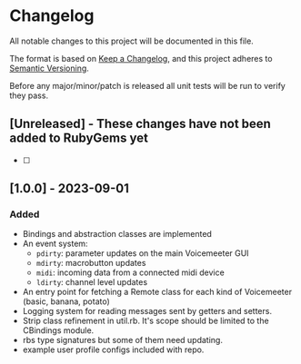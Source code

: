 # Changelog

All notable changes to this project will be documented in this file.

The format is based on [Keep a Changelog](https://keepachangelog.com/en/1.0.0/),
and this project adheres to [Semantic Versioning](https://semver.org/spec/v2.0.0.html).

Before any major/minor/patch is released all unit tests will be run to verify they pass.

## [Unreleased] - These changes have not been added to RubyGems yet

- [ ]

## [1.0.0] - 2023-09-01

### Added

- Bindings and abstraction classes are implemented
- An event system:
  - `pdirty`: parameter updates on the main Voicemeeter GUI
  - `mdirty`: macrobutton updates
  - `midi`: incoming data from a connected midi device
  - `ldirty`: channel level updates
- An entry point for fetching a Remote class for each kind of Voicemeeter (basic, banana, potato)
- Logging system for reading messages sent by getters and setters.
- Strip class refinement in util.rb. It's scope should be limited to the CBindings module.
- rbs type signatures but some of them need updating.
- example user profile configs included with repo.
